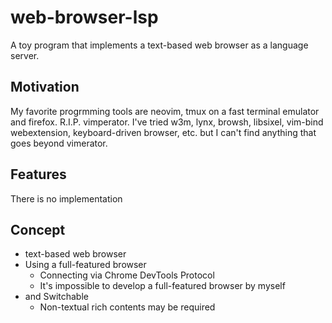 # web-browser-lsp
A toy program that implements a text-based web browser as a language server.

## Motivation
My favorite progrmming tools are neovim, tmux on a fast terminal emulator and firefox. R.I.P. vimperator.
I've tried w3m, lynx, browsh, libsixel, vim-bind webextension, keyboard-driven browser, etc.
but I can't find anything that goes beyond vimerator.

## Features
There is no implementation

## Concept
* text-based web browser
* Using a full-featured browser
  - Connecting via Chrome DevTools Protocol
  - It's impossible to develop a full-featured browser by myself
* and Switchable
  - Non-textual rich contents may be required
